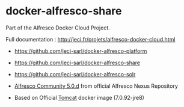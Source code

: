 # docker-alfresco-share

Part of the Alfresco Docker Cloud Project.

Full documentation : <http://jeci.fr/projets/alfresco-docker-cloud.html>

* <https://github.com/jeci-sarl/docker-alfresco-platform>
* <https://github.com/jeci-sarl/docker-alfresco-share>
* <https://github.com/jeci-sarl/docker-alfresco-solr>


* [Alfresco Community 5.0.d](https://community.alfresco.com/docs/DOC-6265-alfresco-community-50d-release-notes) from official Alfresco Nexus Repository
* Based on Official [Tomcat](https://hub.docker.com/_/tomcat/) docker image (7.0.92-jre8)
